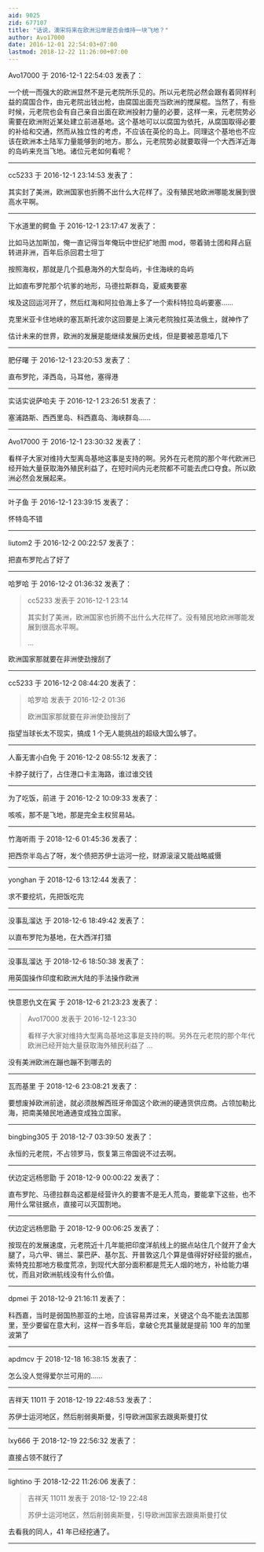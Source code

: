 ```yaml
---
aid: 9025
zid: 677107
title: "话说，澳宋将来在欧洲沿岸是否会维持一块飞地？"
author: Avo17000
date: 2016-12-01 22:54:03+07:00
lastmod: 2018-12-22 11:26:00+07:00
---
```


Avo17000 于 2016-12-1 22:54:03 发表了：

一个统一而强大的欧洲显然不是元老院所乐见的。所以元老院必然会跟有着同样利益的腐国合作，由元老院出钱出枪，由腐国出面充当欧洲的搅屎棍。当然了，有些时候，元老院也会有自己亲自出面在欧洲投射力量的必要，这样一来，元老院势必需要在欧洲附近某处建立前进基地。这个基地可以以腐国为依托，从腐国取得必要的补给和交通，然而从独立性的考虑，不应该在英伦的岛上。同理这个基地也不应该在欧洲本土陆军力量能够到的地方。那么，元老院势必就要取得一个大西洋近海的岛屿来充当飞地。诸位元老如何看呢？

---

cc5233 于 2016-12-1 23:14:53 发表了：

其实封了美洲，欧洲国家也折腾不出什么大花样了。没有殖民地欧洲哪能发展到很高水平啊。

---

下水道里的鳄鱼 于 2016-12-1 23:17:47 发表了：

比如马达加斯加，俺一直记得当年俺玩中世纪扩地图 mod，带着骑士团和拜占庭转进非洲，百年后杀回君士坦丁

按照海权，那就是几个孤悬海外的大型岛屿，卡住海峡的岛屿

比如直布罗陀那个坑爹的地形，马德拉斯群岛，夏威夷要塞

埃及这回运河开了，然后红海和阿拉伯海上多了一个索科特拉岛屿要塞……

克里米亚卡住地峡的塞瓦斯托波尔这回要是上演元老院独扛英法俄土，就神作了

估计未来的世界，欧洲的发展是能继续发展历史线，但是要被恶意噎几下

---

肥仔曙 于 2016-12-1 23:20:53 发表了：

直布罗陀，泽西岛，马耳他，塞得港

---

实话实说萨哈夫 于 2016-12-1 23:26:51 发表了：

塞浦路斯、西西里岛、科西嘉岛、海峡群岛……

---

Avo17000 于 2016-12-1 23:30:32 发表了：

看样子大家对维持大型离岛基地这事是支持的啊。另外在元老院的那个年代欧洲已经开始大量获取海外殖民利益了，在短时间内元老院都不可能去虎口夺食。所以欧洲必然会发展起来。

---

叶子鱼 于 2016-12-1 23:39:15 发表了：

怀特岛不错

---

liutom2 于 2016-12-2 00:22:57 发表了：

把直布罗陀占了好了

---

哈罗哈 于 2016-12-2 01:36:32 发表了：

> cc5233 发表于 2016-12-1 23:14
>
> 其实封了美洲，欧洲国家也折腾不出什么大花样了。没有殖民地欧洲哪能发展到很高水平啊。
>
> ...

欧洲国家那就要在非洲使劲搜刮了

---

cc5233 于 2016-12-2 08:44:20 发表了：

> 哈罗哈 发表于 2016-12-2 01:36
>
> 欧洲国家那就要在非洲使劲搜刮了

指望当球长太不现实，搞成 1 个无人能挑战的超级大国么够了。

---

人畜无害小白免 于 2016-12-2 08:55:12 发表了：

卡脖子就行了，占住港口卡主海路，谁过谁交钱

---

为了吃饭，前进 于 2016-12-2 10:09:33 发表了：

咳咳，那不是飞地，那是完全主权贸易站。

---

竹海听雨 于 2018-12-6 01:45:36 发表了：

把西奈半岛占了呀，发个债把苏伊士运河一挖，财源滚滚又能战略威慑

---

yonghan 于 2018-12-6 13:12:44 发表了：

求不要挖坑，先把饭吃完

---

没事乱溜达 于 2018-12-6 18:49:42 发表了：

以直布罗陀为基地，在大西洋打猎

---

没事乱溜达 于 2018-12-6 18:50:38 发表了：

用英国操作印度和欧洲大陆的手法操作欧洲

---

快意恩仇文在寅 于 2018-12-6 21:23:23 发表了：

> Avo17000 发表于 2016-12-1 23:30
>
> 看样子大家对维持大型离岛基地这事是支持的啊。另外在元老院的那个年代欧洲已经开始大量获取海外殖民利益了 ...

没有美洲欧洲在蹦也蹦不到哪去的

---

瓦而基里 于 2018-12-6 23:08:21 发表了：

要想废掉欧洲前途，就必须肢解西班牙帝国这个欧洲的硬通货供应商。占领加勒比海，把南美殖民地通通变成独立国家。

---

bingbing305 于 2018-12-7 03:39:50 发表了：

永恒的元老院，不占领罗马，恢复第三帝国说不过去啊。

---

伏边定远杨思勖 于 2018-12-9 00:00:22 发表了：

直布罗陀、马德拉群岛这都是经营许久的要害不是无人荒岛，要能拿下这些，也不用什么常驻据点，直接可以灭国割地。

---

伏边定远杨思勖 于 2018-12-9 00:06:25 发表了：

按现在的发展速度，元老院近十几年能把印度洋航线上的据点站住几个就开了金大腿了，马六甲、锡兰、蒙巴萨、基尔瓦、开普敦这几个算是值得好好经营的据点，索特克拉那地方极度荒凉，到现代大部分面积都是荒无人烟的地方，补给能力堪忧，而且对欧洲航线没有什么价值。

---

dpmei 于 2018-12-9 21:16:11 发表了：

科西嘉，当时是弱国热那亚的土地，应该容易弄过来，关键这个岛不能去法国那里，至少要留在意大利，这样一百多年后，拿破仑充其量就是提前 100 年的加里波第了

---

apdmcv 于 2018-12-18 16:38:15 发表了：

怎么没人觉得爱尔兰可用的……

---

吉祥天 11011 于 2018-12-19 22:48:53 发表了：

苏伊士运河地区，然后削弱奥斯曼，引导欧洲国家去跟奥斯曼打仗

---

lxy666 于 2018-12-19 22:56:32 发表了：

直接占领不就行了

---

lightino 于 2018-12-22 11:26:06 发表了：

> 吉祥天 11011 发表于 2018-12-19 22:48
>
> 苏伊士运河地区，然后削弱奥斯曼，引导欧洲国家去跟奥斯曼打仗

去看我的同人，41 年已经挖通了。

---
